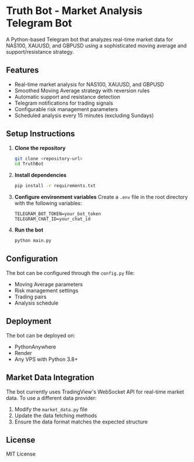 # Truth Bot - Market Analysis Telegram Bot

A Python-based Telegram bot that analyzes real-time market data for NAS100, XAUUSD, and GBPUSD using a sophisticated moving average and support/resistance strategy.

## Features

- Real-time market analysis for NAS100, XAUUSD, and GBPUSD
- Smoothed Moving Average strategy with reversion rules
- Automatic support and resistance detection
- Telegram notifications for trading signals
- Configurable risk management parameters
- Scheduled analysis every 15 minutes (excluding Sundays)

## Setup Instructions

1. **Clone the repository**
   ```bash
   git clone <repository-url>
   cd TruthBot
   ```

2. **Install dependencies**
   ```bash
   pip install -r requirements.txt
   ```

3. **Configure environment variables**
   Create a `.env` file in the root directory with the following variables:
   ```
   TELEGRAM_BOT_TOKEN=your_bot_token
   TELEGRAM_CHAT_ID=your_chat_id
   ```

4. **Run the bot**
   ```bash
   python main.py
   ```

## Configuration

The bot can be configured through the `config.py` file:
- Moving Average parameters
- Risk management settings
- Trading pairs
- Analysis schedule

## Deployment

The bot can be deployed on:
- PythonAnywhere
- Render
- Any VPS with Python 3.8+

## Market Data Integration

The bot currently uses TradingView's WebSocket API for real-time market data. To use a different data provider:
1. Modify the `market_data.py` file
2. Update the data fetching methods
3. Ensure the data format matches the expected structure

## License

MIT License 